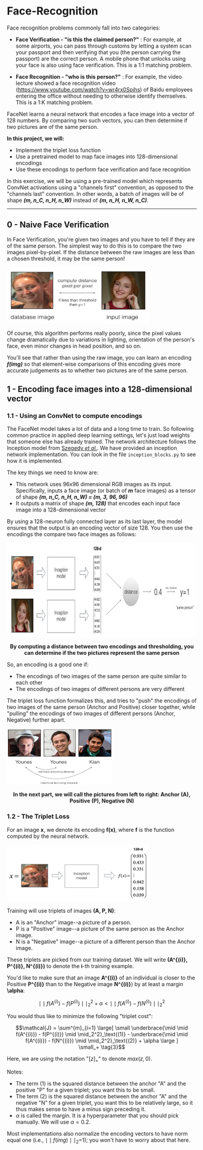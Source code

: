 # Face-Recognition

Face recognition problems commonly fall into two categories:

- **Face Verification - "is this the claimed person?"** : For example, at some airports, you can pass through customs by letting a system scan your passport and then verifying that you (the person carrying the passport) are the correct person. A mobile phone that unlocks using your face is also using face verification. This is a 1:1 matching problem.

- **Face Recognition - "who is this person?"** : For example, the video lecture showed a face recognition video (https://www.youtube.com/watch?v=wr4rx0Spihs) of Baidu employees entering the office without needing to otherwise identify themselves. This is a 1:K matching problem.

FaceNet learns a neural network that encodes a face image into a vector of 128 numbers. By comparing two such vectors, you can then determine if two pictures are of the same person.

**In this project, we will:**
- Implement the triplet loss function
- Use a pretrained model to map face images into 128-dimensional encodings
- Use these encodings to perform face verification and face recognition 


In this exercise, we will be using a pre-trained model which represents ConvNet activations using a "channels first" convention, as opposed to the "channels last" convention. In other words, a batch of images will be of shape __*(m, n_C, n_H, n_W)*__ instead of __*(m, n_H, n_W, n_C)*__.

***

## 0 - Naive Face Verification

In Face Verification, you're given two images and you have to tell if they are of the same person. The simplest way to do this is to compare the two images pixel-by-pixel. If the distance between the raw images are less than a chosen threshold, it may be the same person! 

<img src="images/pixel_comparison.png" style="width:380px;height:150px;">

Of course, this algorithm performs really poorly, since the pixel values change dramatically due to variations in lighting, orientation of the person's face, even minor changes in head position, and so on.

You'll see that rather than using the raw image, you can learn an encoding  __*f(img)*__ so that element-wise comparisons of this encoding gives more accurate judgements as to whether two pictures are of the same person.

## 1 - Encoding face images into a 128-dimensional vector 

### 1.1 - Using an ConvNet  to compute encodings

The FaceNet model takes a lot of data and a long time to train. So following common practice in applied deep learning settings, let's just load weights that someone else has already trained. The network architecture follows the Inception model from [Szegedy *et al.*](https://arxiv.org/abs/1409.4842). We have provided an inception network implementation. You can look in the file `inception_blocks.py` to see how it is implemented.  

The key things we need to know are:
- This network uses 96x96 dimensional RGB images as its input. Specifically, inputs a face image (or batch of __*m*__ face images) as a tensor of shape __*(m, n_C, n_H, n_W) = (m, 3, 96, 96)*__ 
- It outputs a matrix of shape __*(m, 128)*__ that encodes each input face image into a 128-dimensional vector

By using a 128-neuron fully connected layer as its last layer, the model ensures that the output is an encoding vector of size 128. You then use the encodings the compare two face images as follows:

<img src="images/distance_kiank.png" style="width:680px;height:250px;">
<p align='center'><strong>By computing a distance between two encodings and thresholding, you can determine if the two pictures represent the same person</strong></p>

So, an encoding is a good one if: 
- The encodings of two images of the same person are quite similar to each other 
- The encodings of two images of different persons are very different

The triplet loss function formalizes this, and tries to "push" the encodings of two images of the same person (Anchor and Positive) closer together, while "pulling" the encodings of two images of different persons (Anchor, Negative) further apart. 

<img src="images/triplet_comparison.png" style="width:280px;height:150px;">
<br>
<p align='center'><strong>In the next part, we will call the pictures from left to right: Anchor (A), Positive (P), Negative (N)</strong></p>


### 1.2 - The Triplet Loss

For an image **x**, we denote its encoding **f(x)**, where **f** is the function computed by the neural network.

<img src="images/f_x.png" style="width:380px;height:150px;">

<!--
We will also add a normalization step at the end of our model so that $\mid \mid f(x) \mid \mid_2 = 1$ (means the vector of encoding should be of norm 1).
!-->

Training will use triplets of images **(A, P, N)**:  

- A is an "Anchor" image--a picture of a person. 
- P is a "Positive" image--a picture of the same person as the Anchor image.
- N is a "Negative" image--a picture of a different person than the Anchor image.

These triplets are picked from our training dataset. We will write **(A^{(i)}, P^{(i)}, N^{(i)})** to denote the **i**-th training example. 

You'd like to make sure that an image **A^{(i)}** of an individual is closer to the Positive **P^{(i)}** than to the Negative image **N^{(i)}**) by at least a margin **\alpha**:

$$\mid \mid f(A^{(i)}) - f(P^{(i)}) \mid \mid_2^2 + \alpha < \mid \mid f(A^{(i)}) - f(N^{(i)}) \mid \mid_2^2$$

You would thus like to minimize the following "triplet cost":

$$\mathcal{J} = \sum^{m}_{i=1} \large[ \small \underbrace{\mid \mid f(A^{(i)}) - f(P^{(i)}) \mid \mid_2^2}_\text{(1)} - \underbrace{\mid \mid f(A^{(i)}) - f(N^{(i)}) \mid \mid_2^2}_\text{(2)} + \alpha \large ] \small_+ \tag{3}$$

Here, we are using the notation "$[z]_+$" to denote $max(z,0)$.  

Notes:
- The term (1) is the squared distance between the anchor "A" and the positive "P" for a given triplet; you want this to be small. 
- The term (2) is the squared distance between the anchor "A" and the negative "N" for a given triplet, you want this to be relatively large, so it thus makes sense to have a minus sign preceding it. 
- $\alpha$ is called the margin. It is a hyperparameter that you should pick manually. We will use $\alpha = 0.2$. 

Most implementations also normalize the encoding vectors  to have norm equal one (i.e., $\mid \mid f(img)\mid \mid_2$=1); you won't have to worry about that here.
